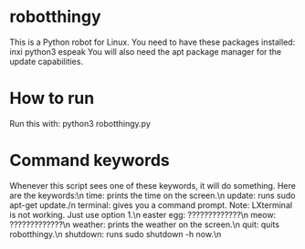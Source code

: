 <html>
<body>
<h1>robotthingy</h1>
This is a Python robot for Linux. You need to have these packages installed:
inxi
python3
espeak
You will also need the apt package manager for the update capabilities.
<h1>How to run</h1>
Run this with: 
python3 robotthingy.py
<h1>Command keywords</h1>
<p>Whenever this script sees one of these keywords, it will do something. Here are the keywords:\n
time: prints the time on the screen.\n
update: runs sudo apt-get update./n
terminal: gives you a command prompt. Note: LXterminal is not working. Just use option 1.\n
easter egg: ?????????????\n
meow: ?????????????\n
weather: prints the weather on the screen.\n
quit: quits robotthingy.\n
shutdown: runs sudo shutdown -h now.\n
</body>
</html>

